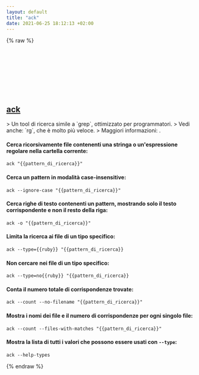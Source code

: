 ```yaml
---
layout: default
title: "ack"
date: 2021-06-25 18:12:13 +02:00
---
```

{% raw %}
<h2 id="ack">
  <a href="/it/common/ack.html">ack</a> <a href="#ack"><svg class="icon">
    <use href="/assets/images/unicode_sprite.svg#link" />
  </svg></a>
</h2>
> Un tool di ricerca simile a `grep`, ottimizzato per programmatori.
> Vedi anche: `rg`, che è molto più veloce.
> Maggiori informazioni: <https://beyondgrep.com/documentation/>.

#### Cerca ricorsivamente file contenenti una stringa o un'espressione regolare nella cartella corrente:
```shell
ack "{{pattern_di_ricerca}}"
```
#### Cerca un pattern in modalità case-insensitive:
```shell
ack --ignore-case "{{pattern_di_ricerca}}"
```
#### Cerca righe di testo contenenti un pattern, mostrando solo il testo corrispondente e non il resto della riga:
```shell
ack -o "{{pattern_di_ricerca}}"
```
#### Limita la ricerca ai file di un tipo specifico:
```shell
ack --type={{ruby}} "{{pattern_di_ricerca}}
```
#### Non cercare nei file di un tipo specifico:
```shell
ack --type=no{{ruby}} "{{pattern_di_ricerca}}
```
#### Conta il numero totale di corrispondenze trovate:
```shell
ack --count --no-filename "{{pattern_di_ricerca}}"
```
#### Mostra i nomi dei file e il numero di corrispondenze per ogni singolo file:
```shell
ack --count --files-with-matches "{{pattern_di_ricerca}}"
```
#### Mostra la lista di tutti i valori che possono essere usati con `--type`:
```shell
ack --help-types
```
{% endraw %}